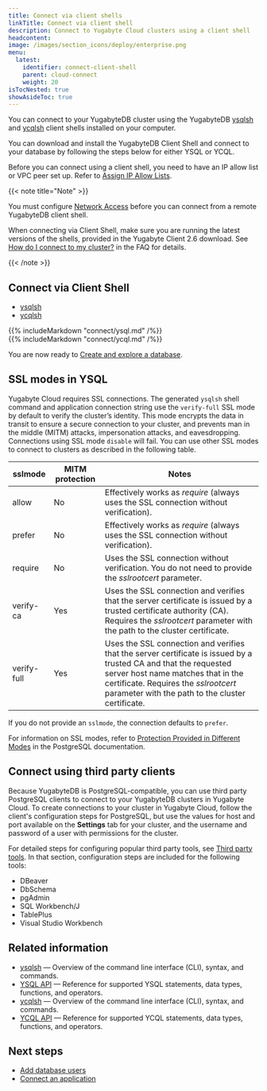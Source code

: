 ```yaml
---
title: Connect via client shells
linkTitle: Connect via client shell
description: Connect to Yugabyte Cloud clusters using a client shell
headcontent:
image: /images/section_icons/deploy/enterprise.png
menu:
  latest:
    identifier: connect-client-shell
    parent: cloud-connect
    weight: 20
isTocNested: true
showAsideToc: true
---
```


You can connect to your YugabyteDB cluster using the YugabyteDB [ysqlsh](../../../admin/ysqlsh) and [ycqlsh](../../../admin/ycqlsh) client shells installed on your computer.

You can download and install the YugabyteDB Client Shell and connect to your database by following the steps below for either YSQL or YCQL.

Before you can connect using a client shell, you need to have an IP allow list or VPC peer set up. Refer to [Assign IP Allow Lists](../../cloud-basics/add-connections/).

{{< note title="Note" >}}

You must configure [Network Access](../../cloud-network/) before you can connect from a remote YugabyteDB client shell.

When connecting via Client Shell, make sure you are running the latest versions of the shells, provided in the Yugabyte Client 2.6 download. See [How do I connect to my cluster?](../../cloud-faq/#how-do-i-connect-to-my-cluster) in the FAQ for details.

{{< /note >}}

## Connect via Client Shell

<ul class="nav nav-tabs nav-tabs-yb">
  <li >
    <a href="#ysqlsh" class="nav-link active" id="ysqlsh-tab" data-toggle="tab" role="tab" aria-controls="ysqlsh" aria-selected="true">
      <i class="icon-postgres" aria-hidden="true"></i>
      ysqlsh
    </a>
  </li>
  <li>
    <a href="#ycqlsh" class="nav-link" id="ycqlsh-tab" data-toggle="tab" role="tab" aria-controls="ycqlsh" aria-selected="false">
      <i class="icon-cassandra" aria-hidden="true"></i>
      ycqlsh
    </a>
  </li>
</ul>

<div class="tab-content">
  <div id="ysqlsh" class="tab-pane fade show active" role="tabpanel" aria-labelledby="ysqlsh-tab">
    {{% includeMarkdown "connect/ysql.md" /%}}
  </div>
  <div id="ycqlsh" class="tab-pane fade" role="tabpanel" aria-labelledby="ycqlsh-tab">
    {{% includeMarkdown "connect/ycql.md" /%}}
  </div>
</div>

You are now ready to [Create and explore a database](../create-databases/).

## SSL modes in YSQL

Yugabyte Cloud requires SSL connections. The generated `ysqlsh` shell command and application connection string use the `verify-full` SSL mode by default to verify the cluster’s identity. This mode encrypts the data in transit to ensure a secure connection to your cluster, and prevents man in the middle (MITM) attacks, impersonation attacks, and eavesdropping. Connections using SSL mode `disable` will fail. You can use other SSL modes to connect to clusters as described in the following table.

| sslmode | MITM protection | Notes |
|---|---|---|
| allow | No | Effectively works as _require_ (always uses the SSL connection without verification). |
| prefer | No | Effectively works as _require_ (always uses the SSL connection without verification). |
| require | No | Uses the SSL connection without verification. You do not need to provide the _sslrootcert_ parameter. |
| verify-ca | Yes | Uses the SSL connection and verifies that the server certificate is issued by a trusted certificate authority (CA). Requires the _sslrootcert_ parameter with the path to the cluster certificate. |
| verify-full | Yes | Uses the SSL connection and verifies that the server certificate is issued by a trusted CA and that the requested server host name matches that in the certificate. Requires the _sslrootcert_ parameter with the path to the cluster certificate. |

If you do not provide an `sslmode`, the connection defaults to `prefer`.

For information on SSL modes, refer to [Protection Provided in Different Modes](https://www.postgresql.org/docs/11/libpq-ssl.html#LIBPQ-SSL-PROTECTION) in the PostgreSQL documentation.

## Connect using third party clients

Because YugabyteDB is PostgreSQL-compatible, you can use third party PostgreSQL clients to connect to your YugabyteDB clusters in Yugabyte Cloud. To create connections to your cluster in Yugabyte Cloud, follow the client's configuration steps for PostgreSQL, but use the values for host and port available on the **Settings** tab for your cluster, and the username and password of a user with permissions for the cluster.

For detailed steps for configuring popular third party tools, see [Third party tools](../../../tools/). In that section, configuration steps are included for the following tools:

- DBeaver
- DbSchema
- pgAdmin
- SQL Workbench/J
- TablePlus
- Visual Studio Workbench

## Related information

- [ysqlsh](../../../admin/ysqlsh/) — Overview of the command line interface (CLI), syntax, and commands.
- [YSQL API](../../../api/ysql/) — Reference for supported YSQL statements, data types, functions, and operators.
- [ycqlsh](../../../admin/ycqlsh/) — Overview of the command line interface (CLI), syntax, and commands.
- [YCQL API](../../../api/ycql/) — Reference for supported YCQL statements, data types, functions, and operators.

## Next steps

- [Add database users](../add-users/)
- [Connect an application](../connect-applications/)
